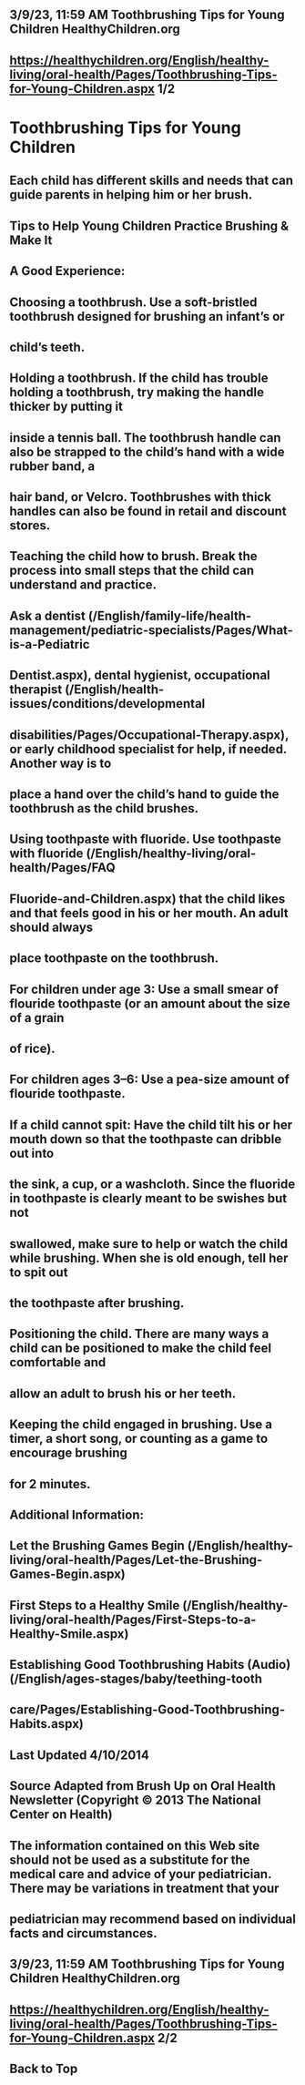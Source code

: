 ## 3/9/23, 11:59 AM Toothbrushing Tips for Young Children HealthyChildren.org 

## https://healthychildren.org/English/healthy-living/oral-health/Pages/Toothbrushing-Tips-for-Young-Children.aspx 1/2 

# Toothbrushing Tips for Young Children 

## Each child has different skills and needs that can guide parents in helping him or her brush. 

## Tips to Help Young Children Practice Brushing & Make It 

## A Good Experience: 

## Choosing a toothbrush. Use a soft-bristled toothbrush designed for brushing an infant’s or 

## child’s teeth. 

## Holding a toothbrush. If the child has trouble holding a toothbrush, try making the handle thicker by putting it 

## inside a tennis ball. The toothbrush handle can also be strapped to the child’s hand with a wide rubber band, a 

## hair band, or Velcro. Toothbrushes with thick handles can also be found in retail and discount stores. 

## Teaching the child how to brush. Break the process into small steps that the child can understand and practice. 

## Ask a dentist (/English/family-life/health-management/pediatric-specialists/Pages/What-is-a-Pediatric

## Dentist.aspx), dental hygienist, occupational therapist (/English/health-issues/conditions/developmental

## disabilities/Pages/Occupational-Therapy.aspx), or early childhood specialist for help, if needed. Another way is to 

## place a hand over the child’s hand to guide the toothbrush as the child brushes. 

## Using toothpaste with fluoride. Use toothpaste with fluoride (/English/healthy-living/oral-health/Pages/FAQ

## Fluoride-and-Children.aspx) that the child likes and that feels good in his or her mouth. An adult should always 

## place toothpaste on the toothbrush. 

## For children under age 3: Use a small smear of flouride toothpaste (or an amount about the size of a grain 

## of rice). 

## For children ages 3–6: Use a pea-size amount of flouride toothpaste. 

## If a child cannot spit: Have the child tilt his or her mouth down so that the toothpaste can dribble out into 

## the sink, a cup, or a washcloth. Since the fluoride in toothpaste is clearly meant to be swishes but not 

## swallowed, make sure to help or watch the child while brushing. When she is old enough, tell her to spit out 

## the toothpaste after brushing. 

## Positioning the child. There are many ways a child can be positioned to make the child feel comfortable and 

## allow an adult to brush his or her teeth. 

## Keeping the child engaged in brushing. Use a timer, a short song, or counting as a game to encourage brushing 

## for 2 minutes. 

## Additional Information: 

## Let the Brushing Games Begin (/English/healthy-living/oral-health/Pages/Let-the-Brushing-Games-Begin.aspx) 

## First Steps to a Healthy Smile (/English/healthy-living/oral-health/Pages/First-Steps-to-a-Healthy-Smile.aspx) 

## Establishing Good Toothbrushing Habits (Audio) (/English/ages-stages/baby/teething-tooth

## care/Pages/Establishing-Good-Toothbrushing-Habits.aspx) 

## Last Updated 4/10/2014 

## Source Adapted from Brush Up on Oral Health Newsletter (Copyright © 2013 The National Center on Health) 

## The information contained on this Web site should not be used as a substitute for the medical care and advice of your pediatrician. There may be variations in treatment that your 

## pediatrician may recommend based on individual facts and circumstances. 


## 3/9/23, 11:59 AM Toothbrushing Tips for Young Children HealthyChildren.org 

## https://healthychildren.org/English/healthy-living/oral-health/Pages/Toothbrushing-Tips-for-Young-Children.aspx 2/2 

## Back to Top 


